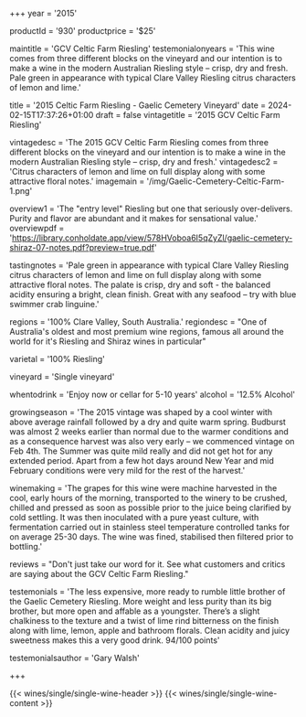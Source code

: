 
+++
year = '2015'

productId = '930'
productprice = '$25'

maintitle = 'GCV Celtic Farm Riesling'
testemonialonyears = 'This wine comes from three different blocks on the vineyard and our intention is to make a wine in the modern Australian Riesling style – crisp, dry and fresh. Pale green in appearance with typical Clare Valley Riesling citrus characters of lemon and lime.'


title = '2015 Celtic Farm Riesling - Gaelic Cemetery Vineyard'
date = 2024-02-15T17:37:26+01:00
draft = false
vintagetitle = '2015 GCV Celtic Farm Riesling'

vintagedesc = 'The 2015 GCV Celtic Farm Riesling comes from three different blocks on the vineyard and our intention is to make a wine in the modern Australian Riesling style – crisp, dry and fresh.'
vintagedesc2 = 'Citrus characters of lemon and lime on full display along with some attractive floral notes.'
imagemain = '/img/Gaelic-Cemetery-Celtic-Farm-1.png'



overview1 = 'The "entry level" Riesling but one that seriously over-delivers. Purity and flavor are abundant and it makes for sensational value.'
overviewpdf = 'https://library.conholdate.app/view/578HVoboa6I5qZyZl/gaelic-cemetery-shiraz-07-notes.pdf?preview=true.pdf'

tastingnotes = 'Pale green in appearance with typical Clare Valley Riesling citrus characters of lemon and lime on full display along with some attractive floral notes. The palate is crisp, dry and soft - the balanced acidity ensuring a bright, clean finish. Great with any seafood – try with blue swimmer crab linguine.'

regions = '100% Clare Valley, South Australia.'
regiondesc = "One of Australia's oldest and most premium wine regions, famous all around the world for it's Riesling and Shiraz wines in particular"

varietal = '100% Riesling'

vineyard = 'Single vineyard'

whentodrink = 'Enjoy now or cellar for 5-10 years'
alcohol = '12.5% Alcohol'


growingseason = 'The 2015 vintage was shaped by a cool winter with above average rainfall followed by a dry and quite warm spring. Budburst was almost 2 weeks earlier than normal due to the warmer conditions and as a consequence harvest was also very early – we commenced vintage on Feb 4th. The Summer was quite mild really and did not get hot for any extended period. Apart from a few hot days around New Year and mid February conditions were very mild for the rest of the harvest.'

winemaking = 'The grapes for this wine were machine harvested in the cool, early hours of the morning, transported to the winery to be crushed, chilled and pressed as soon as possible prior to the juice being clarified by cold settling. It was then inoculated with a pure yeast culture, with fermentation carried out in stainless steel temperature controlled tanks for on average 25-30 days. The wine was fined, stabilised then filtered prior to bottling.'

reviews = "Don't just take our word for it. See what customers and critics are saying about the GCV Celtic Farm Riesling."

testemonials = 'The less expensive, more ready to rumble little brother of the Gaelic Cemetery Riesling. More weight and less purity than its big brother, but more open and affable as a youngster. There’s a slight chalkiness to the texture and a twist of lime rind bitterness on the finish along with lime, lemon, apple and bathroom florals. Clean acidity and juicy sweetness makes this a very good drink. 94/100 points'

testemonialsauthor = 'Gary Walsh'



+++

{{< wines/single/single-wine-header >}} 
{{< wines/single/single-wine-content >}} 








